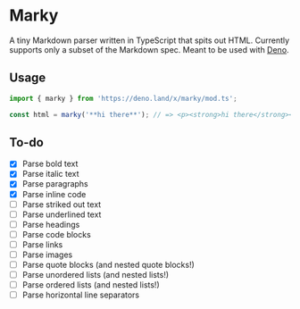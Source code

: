 # Marky

A tiny Markdown parser written in TypeScript that spits out HTML. Currently supports only a subset of the Markdown spec. Meant to be used with [Deno](https://deno.land).

## Usage

```typescript
import { marky } from 'https://deno.land/x/marky/mod.ts';

const html = marky('**hi there**'); // => <p><strong>hi there</strong></p>
```

## To-do

- [x] Parse bold text
- [x] Parse italic text
- [x] Parse paragraphs
- [x] Parse inline code
- [ ] Parse striked out text
- [ ] Parse underlined text
- [ ] Parse headings
- [ ] Parse code blocks
- [ ] Parse links
- [ ] Parse images
- [ ] Parse quote blocks (and nested quote blocks!)
- [ ] Parse unordered lists (and nested lists!)
- [ ] Parse ordered lists (and nested lists!)
- [ ] Parse horizontal line separators
